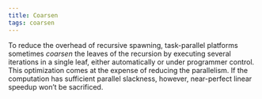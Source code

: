 ```yaml
---
title: Coarsen
tags: coarsen
---
```


To reduce the overhead of recursive spawning, task-parallel platforms sometimes
*coarsen* the leaves of the recursion by executing several iterations in a single leaf,
either automatically or under programmer control. This optimization comes at
the expense of reducing the parallelism. If the computation has sufficient parallel
slackness, however, near-perfect linear speedup won’t be sacrificed.